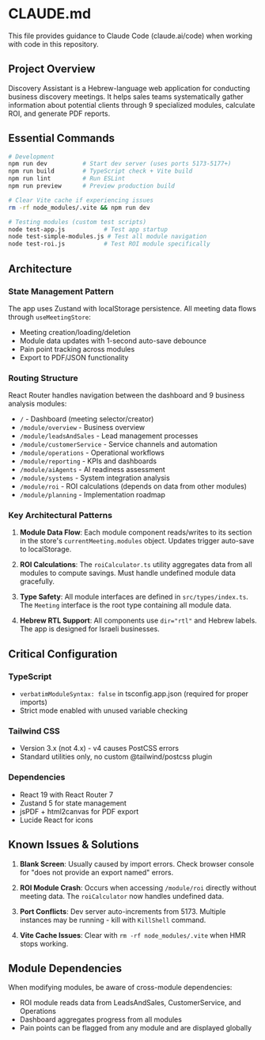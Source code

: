 # CLAUDE.md

This file provides guidance to Claude Code (claude.ai/code) when working with code in this repository.

## Project Overview

Discovery Assistant is a Hebrew-language web application for conducting business discovery meetings. It helps sales teams systematically gather information about potential clients through 9 specialized modules, calculate ROI, and generate PDF reports.

## Essential Commands

```bash
# Development
npm run dev          # Start dev server (uses ports 5173-5177+)
npm run build        # TypeScript check + Vite build
npm run lint         # Run ESLint
npm run preview      # Preview production build

# Clear Vite cache if experiencing issues
rm -rf node_modules/.vite && npm run dev

# Testing modules (custom test scripts)
node test-app.js           # Test app startup
node test-simple-modules.js # Test all module navigation
node test-roi.js           # Test ROI module specifically
```

## Architecture

### State Management Pattern
The app uses Zustand with localStorage persistence. All meeting data flows through `useMeetingStore`:
- Meeting creation/loading/deletion
- Module data updates with 1-second auto-save debounce
- Pain point tracking across modules
- Export to PDF/JSON functionality

### Routing Structure
React Router handles navigation between the dashboard and 9 business analysis modules:
- `/` - Dashboard (meeting selector/creator)
- `/module/overview` - Business overview
- `/module/leadsAndSales` - Lead management processes
- `/module/customerService` - Service channels and automation
- `/module/operations` - Operational workflows
- `/module/reporting` - KPIs and dashboards
- `/module/aiAgents` - AI readiness assessment
- `/module/systems` - System integration analysis
- `/module/roi` - ROI calculations (depends on data from other modules)
- `/module/planning` - Implementation roadmap

### Key Architectural Patterns

1. **Module Data Flow**: Each module component reads/writes to its section in the store's `currentMeeting.modules` object. Updates trigger auto-save to localStorage.

2. **ROI Calculations**: The `roiCalculator.ts` utility aggregates data from all modules to compute savings. Must handle undefined module data gracefully.

3. **Type Safety**: All module interfaces are defined in `src/types/index.ts`. The `Meeting` interface is the root type containing all module data.

4. **Hebrew RTL Support**: All components use `dir="rtl"` and Hebrew labels. The app is designed for Israeli businesses.

## Critical Configuration

### TypeScript
- `verbatimModuleSyntax: false` in tsconfig.app.json (required for proper imports)
- Strict mode enabled with unused variable checking

### Tailwind CSS
- Version 3.x (not 4.x) - v4 causes PostCSS errors
- Standard utilities only, no custom @tailwind/postcss plugin

### Dependencies
- React 19 with React Router 7
- Zustand 5 for state management
- jsPDF + html2canvas for PDF export
- Lucide React for icons

## Known Issues & Solutions

1. **Blank Screen**: Usually caused by import errors. Check browser console for "does not provide an export named" errors.

2. **ROI Module Crash**: Occurs when accessing `/module/roi` directly without meeting data. The `roiCalculator` now handles undefined data.

3. **Port Conflicts**: Dev server auto-increments from 5173. Multiple instances may be running - kill with `KillShell` command.

4. **Vite Cache Issues**: Clear with `rm -rf node_modules/.vite` when HMR stops working.

## Module Dependencies

When modifying modules, be aware of cross-module dependencies:
- ROI module reads data from LeadsAndSales, CustomerService, and Operations
- Dashboard aggregates progress from all modules
- Pain points can be flagged from any module and are displayed globally